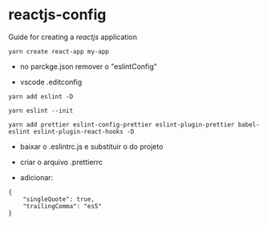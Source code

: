 # reactjs-config
Guide for creating a *reactjs* application


```yarn create react-app my-app```

* no parckge.json remover o "eslintConfig"

* vscode .editconfig

```yarn add eslint -D```

```yarn eslint --init```

```yarn add prettier eslint-config-prettier eslint-plugin-prettier babel-eslint eslint-plugin-react-hooks -D ```

* baixar o .eslintrc.js e substituir o do projeto


* criar o arquivo .prettierrc
* adicionar: 
```
{
    "singleQuote": true,
    "trailingComma": "es5"
}
```
